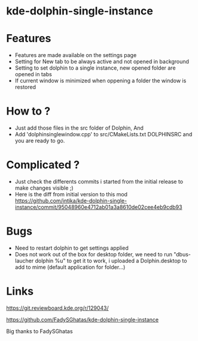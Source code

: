 # kde-dolphin-single-instance

# Features 
- Features are made available on the settings page 
- Setting for New tab to be always active and not opened in background 
- Setting to set dolphin to a single instance, new opened folder are opened in tabs 
- If current window is minimized when oppening a folder the window is restored 

# How to ?
- Just add those files in the src folder of Dolphin, And
- Add 'dolphinsinglewindow.cpp' to src/CMakeLists.txt DOLPHINSRC and you are ready to go.

# Complicated ? 
- Just check the differents commits i started from the initial release to make changes visible ;)
- Here is the diff from initial version to this mod
https://github.com/intika/kde-dolphin-single-instance/commit/95048960e4712ab01a3a8610de02cee4eb9cdb93

# Bugs  
- Need to restart dolphin to get settings applied 
- Does not work out of the box for desktop folder, we need to run "dbus-laucher dolphin %u" to get it to work, i uploaded a Dolphin.desktop to add to mime (default application for folder...)

# Links
https://git.reviewboard.kde.org/r/129043/

https://github.com/FadySGhatas/kde-dolphin-single-instance

Big thanks to FadySGhatas

